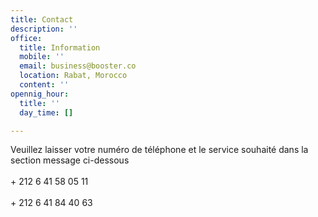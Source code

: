```yaml
---
title: Contact
description: ''
office:
  title: Information
  mobile: ''
  email: business@booster.co
  location: Rabat, Morocco
  content: ''
opennig_hour:
  title: ''
  day_time: []

---
```


Veuillez laisser votre numéro de téléphone et le service souhaité dans la section message ci-dessous <br><br>+ 212 6 41 58 05 11  <br><br> + 212 6 41 84 40 63